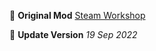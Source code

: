 🔗 **Original Mod**
[Steam Workshop](https://steamcommunity.com/sharedfiles/filedetails/?id=1910111177&searchtext=Seafaring)

📅 **Update Version**
_19 Sep 2022_
